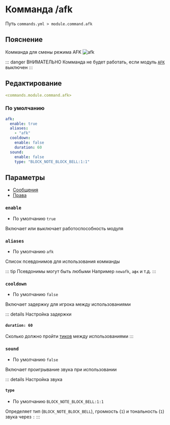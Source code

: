 # Комманда /afk
Путь `commands.yml > module.command.afk`

## Пояснение
Комманда для смены режима AFK
![afk](/afkglobalmessage.png)

::: danger ВНИМАТЕЛЬНО
Комманда не будет работать, если модуль [`AFK`](/ru/config/module/player/afk/) выключен
:::

## Редактирование
```yaml
<commands.module.command.afk>
```

### По умолчанию
```yaml
afk:
  enable: true
  aliases:
    - "afk"
  cooldown:
    enable: false
    duration: 60
  sound:
    enable: false
    type: "BLOCK_NOTE_BLOCK_BELL:1:1"
```

## Параметры

- [Сообщения](/ru/messages/ru_ru/module/command/afk/)
- [Права](/ru/permissions/module/command/afk/)

### `enable`
- По умолчанию `true`

Включает или выключает работоспособность модуля

### `aliases`
- По умолчанию `afk`

Список псевдонимов для использования комманды

::: tip Псевдонимы могут быть любыми
Например `newafk`, `афк` и т.д.
:::

### `cooldown`
- По умолчанию `false`

Включает задержку для игрока между использованиями

::: details Настройка задержки
#### `duration: 60`

Сколько должно пройти [тиков](https://ru.minecraft.wiki/w/%D0%A2%D0%B0%D0%BA%D1%82) между использованиями
:::

### `sound`
- По умолчанию `false`

Включает проигрывание звука при использовании

::: details Настройка звука
#### `type`
- По умолчанию `BLOCK_NOTE_BLOCK_BELL:1:1`

Определяет тип (`BLOCK_NOTE_BLOCK_BELL`), громкость (`1`) и тональность (`1`) звука через `:`
:::